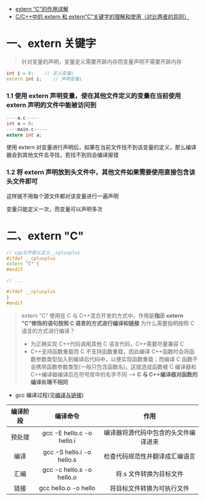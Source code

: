 - [extern “C”的作用详解](https://www.cnblogs.com/xiangtingshen/p/10980055.html)
- [C/C++中的 extern 和 extern“C“关键字的理解和使用（对比两者的异同）](https://blog.csdn.net/m0_46606290/article/details/119973574)

# 一、extern 关键字

> 针对变量的声明，变量定义需要开辟内存而变量声明不需要开辟内存

```cpp
int i = 0;    // 定义变量i
extern int i;    // 声明变量i
```

### 1.1 使用 extern 声明变量，使在其他文件定义的变量在当前使用 extern 声明的文件中能被访问到

```c
----a.c-----
int a = 0;
----main.c-----
extern int a;
```

使用 extern 对变量进行声明后，如果在当前文件找不到该变量的定义，那么编译器会到其他文件去寻找，若找不到则会编译报错

### 1.2 将 extern 声明放到头文件中，其他文件如果需要使用直接包含该头文件即可

这样就不用每个源文件都对该变量进行一遍声明

变量只能定义一次，而变量可以声明多次

# 二、extern "C"

```cpp
// cpp文件默认定义__cplusplus
#ifdef __cplusplus
extern "C" {
#endif

// ...

#ifdef __cplusplus
}
#endif
```

> extern "C" 使用在 C 与 C++混合开发的方式中，作用是**指示 extern "C"修饰的语句按照 C 语言的方式进行编译和链接**
> 为什么需要指明按照 C 语言的方式进行编译？
>
> - 为正确实现 C++代码调用其他 C 语言代码，C++需要尽量兼容 C
> - C++支持函数重载而 C 不支持函数重载，因此编译 C++函数时会将函数参数类型加入到编译后代码中，以便实现函数重载；而编译 C 函数不会携带函数参数类型(一般只包含函数名)，这就造成函数被 C 编译器和 C++编译器编译后在符号库中的名字不同 --> **C 与 C++编译器对函数的编译处理不相同**

- gcc 编译过程(见[编译与链接](编译与链接.md))

| 编译阶段 |         编译命令          |                 作用                 |
| :------: | :-----------------------: | :----------------------------------: |
|  预处理  | gcc -E hello.c -o hello.i | 编译器将源代码中包含的头文件编译进来 |
|   编译   | gcc -S hello.i -o hello.s |    检查代码规范性并翻译成汇编语言    |
|   汇编   | gcc -c hello.s -o hello.o |       将.s 文件转换为目标文件        |
|   链接   |   gcc hello.o -o hello    |      将目标文件转换为可执行文件      |
